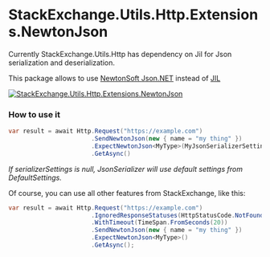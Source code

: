 # StackExchange.Utils.Http.Extensions.NewtonJson

Currently StackExchange.Utils.Http has dependency on Jil for Json serialization and deserialization.

This package allows to use [NewtonSoft Json.NET](https://www.newtonsoft.com/json) instead of [JIL](https://github.com/kevin-montrose/Jil)

[![StackExchange.Utils.Http.Extensions.NewtonJson](https://img.shields.io/badge/nuget-v0.0.4-green)](https://www.nuget.org/packages/StackExchange.Utils.Http.Extensions.NewtonJson/0.0.4)

### How to use it

```c#
var result = await Http.Request("https://example.com")  
                       .SendNewtonJson(new { name = "my thing" })
                       .ExpectNewtonJson<MyType>(MyJsonSerializerSettings)
                       .GetAsync()
```

*If serializerSettings is null, JsonSerializer will use default settings from DefaultSettings.*

Of course, you can use all other features from StackExchange, like this:
```c#
var result = await Http.Request("https://example.com")
                       .IgnoredResponseStatuses(HttpStatusCode.NotFound)
                       .WithTimeout(TimeSpan.FromSeconds(20))
                       .SendNewtonJson(new { name = "my thing" })
                       .ExpectNewtonJson<MyType>()
                       .GetAsync();
```
